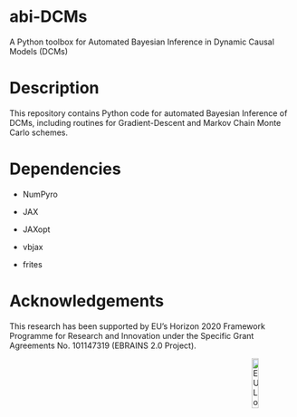 # abi-DCMs
A Python toolbox for Automated Bayesian Inference in Dynamic Causal Models (DCMs)

# Description

This repository contains Python code for automated Bayesian Inference of DCMs, including routines for Gradient-Descent and Markov Chain Monte Carlo schemes.

# Dependencies

- NumPyro

- JAX

- JAXopt

- vbjax

- frites


# Acknowledgements

This research has been supported by EU’s Horizon 2020 Framework Programme for Research and Innovation under the Specific Grant Agreements No. 101147319 (EBRAINS 2.0 Project).
<div><img src="eu_logo.jpg" alt="EU Logo" width="15%" align="right"></div>

